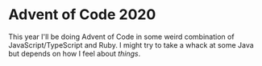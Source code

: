 # Advent of Code 2020

This year I'll be doing Advent of Code in some weird combination of JavaScript/TypeScript and Ruby. I might try to take a whack at some Java but depends on how I feel about _things_.
